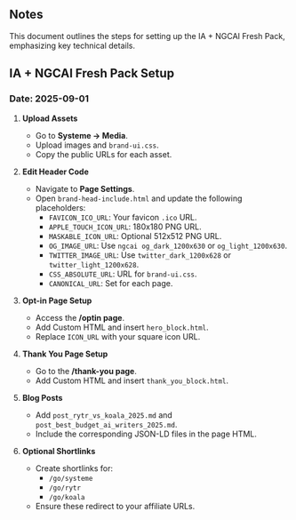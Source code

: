 ## Notes
This document outlines the steps for setting up the IA + NGCAI Fresh Pack, emphasizing key technical details.

## IA + NGCAI Fresh Pack Setup

### Date: 2025-09-01

1. **Upload Assets**
   - Go to **Systeme -> Media**.
   - Upload images and `brand-ui.css`.
   - Copy the public URLs for each asset.

2. **Edit Header Code**
   - Navigate to **Page Settings**.
   - Open `brand-head-include.html` and update the following placeholders:
     - `FAVICON_ICO_URL`: Your favicon `.ico` URL.
     - `APPLE_TOUCH_ICON_URL`: 180x180 PNG URL.
     - `MASKABLE_ICON_URL`: Optional 512x512 PNG URL.
     - `OG_IMAGE_URL`: Use `ngcai og_dark_1200x630` or `og_light_1200x630`.
     - `TWITTER_IMAGE_URL`: Use `twitter_dark_1200x628` or `twitter_light_1200x628`.
     - `CSS_ABSOLUTE_URL`: URL for `brand-ui.css`.
     - `CANONICAL_URL`: Set for each page.

3. **Opt-in Page Setup**
   - Access the **/optin page**.
   - Add Custom HTML and insert `hero_block.html`.
   - Replace `ICON_URL` with your square icon URL.

4. **Thank You Page Setup**
   - Go to the **/thank-you page**.
   - Add Custom HTML and insert `thank_you_block.html`.

5. **Blog Posts**
   - Add `post_rytr_vs_koala_2025.md` and `post_best_budget_ai_writers_2025.md`.
   - Include the corresponding JSON-LD files in the page HTML.

6. **Optional Shortlinks**
   - Create shortlinks for:
     - `/go/systeme`
     - `/go/rytr`
     - `/go/koala`
   - Ensure these redirect to your affiliate URLs.